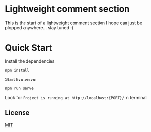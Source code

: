 # Lightweight comment section

This is the start of a lightweight comment section I hope can just be plopped anywhere... stay tuned :)

# Quick Start

Install the dependencies

`npm install`

Start live server

`npm run serve`

Look for `Project is running at http://localhost:{PORT}/` in terminal

## License
[MIT](https://choosealicense.com/licenses/mit/)